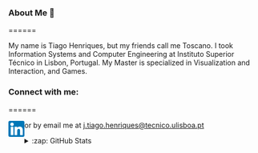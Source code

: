 ### About Me 👋
======

My name is Tiago Henriques, but my friends call me Toscano. I took Information Systems and Computer Engineering at Instituto Superior Técnico in Lisbon, Portugal. My Master is specialized in Visualization and Interaction, and Games. 

### Connect with me:
======

[<img align="left" alt="my linkedin" width="32px" src="https://github.com/Toscan0/Toscan0/blob/main/icons/linkedin.png"/>][linkedin]
or by email me at j.tiago.henriques@tecnico.ulisboa.pt

<details>
  <summary>:zap: GitHub Stats</summary>

  <img align="left" alt="codeSTACKr's GitHub Stats" src="https://github-readme-stats.Toscan0.vercel.app/api?username=codeSTACKr&show_icons=true&hide_border=true" />

</details>

[linkedin]: https://www.linkedin.com/in/tiago-henriques-638252132/
